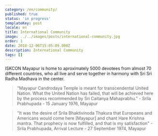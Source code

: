 ```yaml
---
category: /en/community/
published: true
status: 'in progress'
templateKey: post
locale: en
title: International Community
image: ../../images/posts/international-community.jpg
order: 1
date: 2018-12-06T15:05:09.000Z
description: International Community
tags: []
---
```


ISKCON Mayapur is home to aproximately 5000 devotees from almost 70 different countries, who all live and serve together in harmony with Sri Sri Radha Madhava in the center.

>"Mayapur Candrodaya Temple is meant for transcendental United Nation. What the United Nation has failed, that will be achieved here by the process recommended by Sri Caitanya Mahaprabhu." - Srila Prabhupada - 15 January 1976, Mayapur

>"It was the desire of Srila Bhaktivinoda Thakura that Europeans and Americans would come here [Mayapur] and chant Hare Krishna mantra. That prophecy is now fulfilled, and that
is my satisfaction" - Srila Prabhupada, Arrival Lecture - 27 September 1974, Mayapur

<tbd locale="en" url="mailto:haribol@mayapur.live"></tbd>
